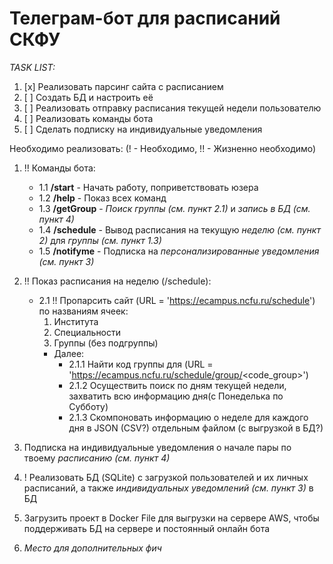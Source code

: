 # Телеграм-бот для расписаний СКФУ

_TASK LIST:_
1. [x] Реализовать парсинг сайта с расписанием
2. [ ] Создать БД и настроить её
3. [ ] Реализовать отправку расписания текущей недели пользователю
4. [ ] Реализовать команды бота
5. [ ] Сделать подписку на индивидуальные уведомления



Необходимо реализовать: (! - Необходимо, !! - Жизненно необходимо)

1. !! Команды бота:
    - 1.1 __/start__ - Начать работу, поприветствовать юзера	
    - 1.2 __/help__ - Показ всех команд
    - 1.3 __/getGroup__ - *Поиск группы (см. пункт 2.1)* и *запись в БД (см. пункт 4)*	
    - 1.4 __/schedule__ - Вывод расписания на текущую *неделю (см. пункт 2)* для *группы (см. пункт 1.3)*
    - 1.5 __/notifyme__ - Подписка на *персонализированные уведомления (см. пункт 3)*


2. !! Показ расписания на неделю (/schedule): 
    + 2.1 !! Пропарсить сайт (URL = 'https://ecampus.ncfu.ru/schedule') по названиям ячеек:
	    1. Института
	    2. Специальности
	    3. Группы (без подгруппы)
	    - Далее: 
	    	+ 2.1.1 Найти код группы для (URL = 'https://ecampus.ncfu.ru/schedule/group/<code_group>')
	        + 2.1.2 Осуществить поиск по дням текущей недели, захватить всю информацию дня(с Понеделька по Субботу)
	        + 2.1.3 Скомпоновать информацию о неделе для каждого дня в JSON (CSV?) отдельным файлом (с выгрузкой в БД?)
		
3. Подписка на индивидуальные уведомления о начале пары по твоему *расписанию (см. пункт 4)*

4. ! Реализовать БД (SQLite) с загрузкой пользователей и их личных расписаний, 
	а также *индивидуальных уведомлений (см. пункт 3)* в БД

5. Загрузить проект в Docker File для выгрузки на сервере AWS, чтобы поддерживать БД на сервере 
									и постоянный онлайн бота

6. *Место для дополнительных фич*





